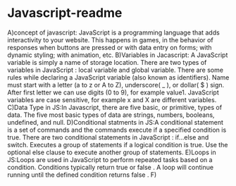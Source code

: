 # Javascript-readme
A)concept of javascript: JavaScript is a programming language that adds interactivity to your website. This happens in games, in the behavior of responses when buttons are pressed or with data entry on forms; with dynamic styling; with animation, etc.
B)Variables in Jacascript: A JavaScript variable is simply a name of storage location. There are two types of variables in JavaScript : local variable and global variable.
There are some rules while declaring a JavaScript variable (also known as identifiers).
Name must start with a letter (a to z or A to Z), underscore( _ ), or dollar( $ ) sign.
After first letter we can use digits (0 to 9), for example value1.
JavaScript variables are case sensitive, for example x and X are different variables.
C)Data Type in JS:In Javascript, there are five basic, or primitive, types of data. The five most basic types of data are strings, numbers, booleans, undefined, and null.
D)Conditional statments in JS:A conditional statement is a set of commands and the commands execute if a specified condition is true. There are two conditional statements in JavaScript : if...else and switch. Executes a group of statements if a logical condition is true. Use the optional else clause to execute another group of statements.
E)Loops in JS:Loops are used in JavaScript to perform repeated tasks based on a condition. Conditions typically return true or false . A loop will continue running until the defined condition returns false .
F)
